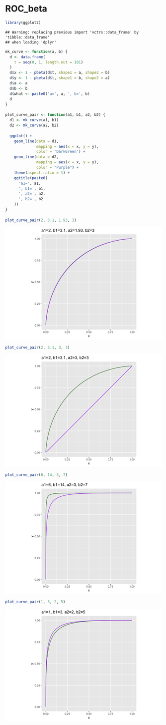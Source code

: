 ROC\_beta
================

``` r
library(ggplot2)
```

    ## Warning: replacing previous import 'vctrs::data_frame' by 'tibble::data_frame'
    ## when loading 'dplyr'

``` r
mk_curve <- function(a, b) {
  d <- data.frame(
    t = seq(0, 1, length.out = 101)
  )
  d$x <- 1 - pbeta(d$t, shape1 = a, shape2 = b)
  d$y <- 1 - pbeta(d$t, shape1 = b, shape2 = a)
  d$a <- a
  d$b <- b
  d$what <- paste0('a=', a, ', b=', b)
  d
}

plot_curve_pair <- function(a1, b1, a2, b2) {
  d1 <- mk_curve(a1, b1)
  d2 <- mk_curve(a2, b2)
  
  ggplot() + 
    geom_line(data = d1,
              mapping = aes(x = x, y = y),
              color = 'DarkGreen') +
    geom_line(data = d2,
              mapping = aes(x = x, y = y),
              color = "Purple") + 
    theme(aspect.ratio = 1) +
    ggtitle(paste0(
      'a1=', a1,
      ', b1=', b1,
      ', a2=', a2,
      ', b2=', b2
    ))
}

plot_curve_pair(2, 3.1, 1.93, 3)
```

![](ROC_beta_files/figure-gfm/unnamed-chunk-2-1.png)<!-- -->

``` r
plot_curve_pair(2, 3.1, 3, 3)
```

![](ROC_beta_files/figure-gfm/unnamed-chunk-2-2.png)<!-- -->

``` r
plot_curve_pair(6, 14, 3, 7)
```

![](ROC_beta_files/figure-gfm/unnamed-chunk-2-3.png)<!-- -->

``` r
plot_curve_pair(1, 3, 2, 5)
```

![](ROC_beta_files/figure-gfm/unnamed-chunk-2-4.png)<!-- -->
